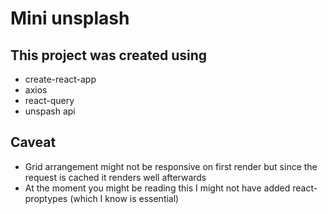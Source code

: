 # Mini unsplash

## This project was created using 

- create-react-app
- axios
- react-query
- unspash api

## Caveat

- Grid arrangement might not be responsive on first render but since the request is cached it renders well afterwards
- At the moment you might be reading this I might not have added react-proptypes (which I know is essential)